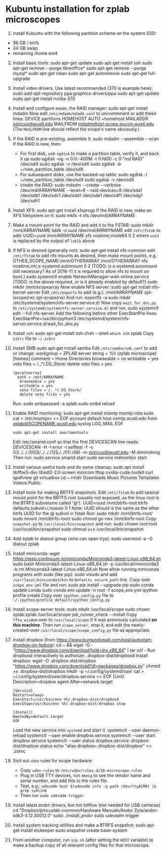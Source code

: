 # Kubuntu installation for zplab microscopes

1. install Kubuntu with the following partition scheme on the system SSD:
  - 96 GB / btrfs
  - 34 GB swap
  - remaining /home ext4

2. Install basic tools:
       sudo apt-get update
       sudo apt-get install ssh
       sudo apt-get remove --purge libreoffice*
       sudo apt-get remove --purge mysql*
       sudo apt-get clean
       sudo apt-get autoremove
       sudo apt-get full-upgrade
       
3. Install video drivers. Use latest recommended (370 is example here):
       sudo add-apt-repository ppa:graphics-drivers/ppa
       sudo apt-get update
       sudo apt-get install nvidia-370

4. Install and configure `mdadm`, the RAID manager:
       sudo apt-get install mdadm
   Now edit `/etc/mdadm/mdadm.conf` to uncommment or add these lines:
       DEVICE partitions
       HOMEHOST <system>
       AUTO +homehost
       MAILADDR zpincus@wustl.edu
       MAILFROM mdadm@zpl-scope.wucon.wustl.edu
   (The `MAILFROM` line should reflect the scope's name obviously.)

5. If the RAID is pre-existing, assemble it:
       sudo mdadm --assemble --scan
   If the RAID is new, then:
     - For first disk, use `sgdisk` to make a partition table, verify it, and back it up
           sudo sgdisk -og -n 0:0:-400M -t 0:fd00 -c 0:"md RAID" /dev/sdX
           sudo sgdisk -v /dev/sdX
           sudo sgdisk -b ~/new_partition_table /dev/sdX
     - For subsequent disks, use the backed-up table:
           sudo sgdisk -l ~/new_partition_table /dev/sdX
           sudo sgdisk -v /dev/sdX
     - create the RAID:
           sudo mdadm --create --verbose /dev/md/ARRAYNAME --level=6 --raid-devices=8 /dev/sda1 /dev/sdb1 /dev/sdc1 /dev/sdd1 /dev/sde1 /dev/sdf1 /dev/sdg1 /dev/sdh1  

6. Install XFS:
       sudo apt-get install xfsprogs
   If the RAID is new, make an XFS filesystem on it: 
       sudo mkfs -t xfs /dev/md/ARRAYNAME

7. Make a mount-point for the RAID and add it to the FSTAB:
       sudo mkdir /mnt/ARRAYNAME
       lsblk -o uuid /dev/md/ARRAYNAME
   edit `/etc/fstab` to add:
       UUID=uuid /mnt/ARRAYNAME xfs noatime,inode64 0 2
   where `uuid` is replaced by the output of `lsblk` above

8. If NFS is desired (generally not):
       sudo apt-get install nfs-common
   edit `/etc/fstab` to add nfs mounts as desired, then make mount points, e.g.:
       OTHER_SCOPE_NAME:/mnt/OTHERARRAY /mnt/OTHERARRAY nfs noatime,intr,x-systemd.automount 0 2
   (TODO: is x-systemd.automount still necessary? As of 2016-11 it is required to allow nfs to mount on boot.)
       sudo systemctl enable NetworkManager-wait-online.service
   (TODO: is the above required, or is it already enabled by default?)
       sudo mkdir /mnt/scopearray
   Now enable NFS server:
       sudo apt-get install nfs-kernel-server
   Edit `/etc/exports` to add (e.g.):
       /mnt/ARRAYNAME zpl-iscope(rw) zpl-scope(rw)
   And run:
       exportfs -a
       sudo mkdir /etc/systemd/system/nfs-server.service.d/
   Now copy `wait_for_dns.py` to `/etc/systemd/system/nfs-server.service.d/` and run:
       sudo systemctl edit --full nfs-server
   Add the following before other ExecStartPre lines:
       ExecStartPre=/usr/bin/python3 /etc/systemd/system/nfs-server.service.d/wait_for_dns.py

9. Install `zsh`:
       sudo apt-get install zsh
       chsh --shell `which zsh` zplab
   Copy `zshrc` file to `~/.zshrc`

10. Install SMB
        sudo apt-get install samba
    Edit `/etc/samba/smb.conf` to add or change:
        workgroup = ZPLAB
        server string = %h (zplab microscope)
        [homes]
           comment = Home Directories
           browseable = no
           writeable = yes
           veto files = /._*/.DS_Store/
           delete veto files = yes
        
        [purplearray]
          path = /mnt/ARRAYNAME
           browseable = yes
           writeable = yes
           veto files = /._*/.DS_Store/
           delete veto files = yes
    Run:
        sudo smbpasswd -a zplab
        sudo smbd reload

11. Enable RAID monitoring:
        sudo apt-get install msmtp msmtp-mta
        sudo cat > /etc/msmtprc << EOF
        account default
        host osmtp.wustl.edu
        from zplab@SCOPENAME.wustl.edu
        syslog LOG_MAIL
        EOF

        sudo apt-get install smartmontools
    Edit /etc/smartd.conf so that the first DEVICESCAN line reads:
        DEVICESCAN -H -l error -l selftest -f -s (O/../.././00|S/../.././12|L/../01/./06) -m zpincus@wustl.edu -M diminishing
    Then run:
        sudo service smartd start
        sudo service mdmonitor start

12. Install various useful tools and do some cleanup:
        sudo apt install libfftw3-dev libsdl2-2.0 screen minicom iftop nvidia-cuda-toolkit curl qpdfview git virtualbox
        cd ~
        rmdir Downloads Music Pictures Templates Videos Public

13. Install tools for making BRTFS snapshots.
    Edit `/etc/fstab` to add special mount point for the BRTFS root (usually not exposed, as the linux root is the BTRFS subvolume called '@').
        UUID=uuid /mnt/btrfs-root btrfs defaults,subvol=/,noauto 0 1
    Note: UUID should is the same as the other btrfs UUID for the @ subvol in fstab
    Run:
        sudo mkdir /mnt/btrfs-root/
        sudo mount /mnt/btrfs-root/
        sudo chmod go-rwx /mnt/btrfs-root
    Copy `snapshot.py` to `/usr/local/bin/snapshot` and run:
        sudo chown root:root /usr/local/bin/snapshot
        sudo chmod u+x /usr/local/bin/snapshot


14. Add zplab to dialout group (who can open ttys):
        sudo usermod -a -G dialout zplab

15. Install miniconda:
        wget https://repo.continuum.io/miniconda/Miniconda3-latest-Linux-x86_64.sh
        sudo bash Miniconda3-latest-Linux-x86_64.sh -p /usr/local/miniconda3 -b
        rm Miniconda3-latest-Linux-x86_64.sh
    Now allow running miniconda programs with sudo (like pip):
        sudo visudo
    and add `/usr/local/miniconda3/bin` to `Defaults secure_path` line.
    Copy over `scope_env.yml` file and run:
        sudo pip install --upgrade pip
        sudo conda update conda
        sudo conda env update -n root -f scope_env.yml
        ipython profile create
    Copy over `ipython_config.py` file to `~/.ipython/profile_default/ipython_config.py`

16. Install scope-server tools:
        sudo mkdir /usr/local/scope
        sudo chown zplab:zplab /usr/local/scope
        job_runner_check --install
    Copy `fftw_wisdom` over to `/usr/local/scope` if it was previously calculated **on this machine**. Then run `scope_server`, stop it, and edit
    the newly-created-over `/usr/local/scope/scope_config.py` file as appropriate.

17. Install dropbox (from https://www.burgundywall.com/post/autostart-dropbox-on-fedora):
        cd ~ && wget -O - "https://www.dropbox.com/download?plat=lnx.x86_64" | tar xzf -
    Run dropboxd interactively to authorize:
        .dropbox-dist/dropboxd
    Install dropbox:
        wget -O .dropbox-dist/dropbox "https://www.dropbox.com/download?dl=packages/dropbox.py"
        chmod +x .dropbox-dist/dropbox
        mkdir -p ~/.config/systemd/user
        cat > ~/.config/systemd/user/dropbox.service << EOF
        [Unit]
        Description=dropbox agent
        After=network.target

        [Service]
        Restart=always
        ExecStart=/usr/bin/env %h/.dropbox-dist/dropboxd
        ExecStop=/usr/bin/env %h/.dropbox-dist/dropbox stop

        [Install]
        WantedBy=default.target
        EOF
    Load the new service into `systemd` and start it.
        systemctl --user daemon-reload
        systemctl --user enable dropbox.service
        systemctl --user start dropbox.service
        systemctl --user status dropbox.service
        .dropbox-dist/dropbox status
        echo "alias dropbox=.dropbox-dist/dropbox" >> .zshrc

18. Sort out `udev` rules for scope hardware:
    - Copy `udev-rules` to `/etc/udev/rules.d/20-microscope.rules`
    - Plug in USB TTY devices, run `dmesg` to see the vendor name and serial number, and add this to the rules file.
    - Test, e.g.: `udevadm test $(udevadm info -q path /dev/ttyACM0) |& grep symlink`
    - Then run `sudo udevadm trigger`

19. Install latest andor drivers, but not bitflow (not needed for USB cameras)
        cd "Dropbox/pincuslab-common/Hardware Manuals/Andor Zyla/andor-sdk3-3.12.30012.0"
        sudo ./install_andor
        sudo udevadm trigger

20. Install system tracking utilities and make a BTRFS snapshot:
        sudo apt-get install etckeeper
        sudo snapshot create base-system

21. From another computer, run `scp.sh` (after setting the `HOST` variable) to make a backup copy of all relevant config files for that microscope.
